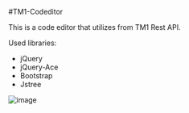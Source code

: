 #TM1-Codeditor

This is a code editor that utilizes from TM1 Rest API.

Used libraries:
* jQuery 
* jQuery-Ace
* Bootstrap
* Jstree

![image](https://user-images.githubusercontent.com/35421890/156435197-6c20c637-9957-4ba5-8428-bf607806ac6f.png)
